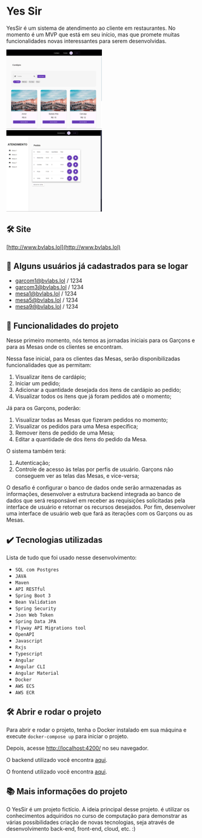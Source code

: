 # Yes Sir

YesSir é um sistema de atendimento ao cliente em restaurantes. No momento é um MVP que está em seu início, mas que promete muitas funcionalidades novas interessantes para serem desenvolvidas.

<img src="printscreen1.png" alt="Imagem do cardapio YesSir" width="50%">
<img src="printscreen2.png" alt="Imagem do atendimento YesSir" width="50%">


## 🛠️ Site

[http://www.bvlabs.lol](http://www.bvlabs.lol)


## 👥 Alguns usuários já cadastrados para se logar

* garcom1@bvlabs.lol / 1234
* garcom3@bvlabs.lol / 1234
* mesa1@bvlabs.lol / 1234
* mesa5@bvlabs.lol / 1234
* mesa9@bvlabs.lol / 1234


## 🔨 Funcionalidades do projeto

Nesse primeiro momento, nós temos as jornadas iniciais para os Garçons e para as Mesas onde os clientes se encontram.

Nessa fase inicial, para os clientes das Mesas, serão disponibilizadas funcionalidades que as permitam:
1. Visualizar itens de cardápio;
2. Iniciar um pedido;
3. Adicionar a quantidade desejada dos itens de cardápio ao pedido;
4. Visualizar todos os itens que já foram pedidos até o momento;

Já para os Garçons, poderão:
1. Visualizar todas as Mesas que fizeram pedidos no momento;
2. Visualizar os pedidos para uma Mesa específica;
3. Remover itens de pedido de uma Mesa;
4. Editar a quantidade de dos itens do pedido da Mesa.

O sistema também terá:
1. Autenticação;
2. Controle de acesso às telas por perfis de usuário. Garçons não conseguem ver as telas das Mesas, e vice-versa;

O desafio é configurar o banco de dados onde serão armazenadas as informações, desenvolver a estrutura backend integrada ao banco de dados que será responsável em receber as requisições solicitadas pela interface de usuário e retornar os recursos desejados. Por fim, desenvolver uma interface de usuário web que fará as iterações com os Garçons ou as Mesas.


## ✔️ Tecnologias utilizadas

Lista de tudo que foi usado nesse desenvolvimento:

- `SQL com Postgres`
- `JAVA`
- `Maven`
- `API RESTful`
- `Spring Boot 3`
- `Bean Validation`
- `Spring Security`
- `Json Web Token`
- `Spring Data JPA`
- `Flyway API Migrations tool`
- `OpenAPI`
- `Javascript`
- `Rxjs`
- `Typescript`
- `Angular`
- `Angular CLI`
- `Angular Material`
- `Docker`
- `AWS ECS`
- `AWS ECR`

## 🛠️ Abrir e rodar o projeto

Para abrir e rodar o projeto, tenha o Docker instalado em sua máquina e execute `docker-compose up` para iniciar o projeto.

Depois, acesse <a href="http://localhost:4200/">http://localhost:4200/</a> no seu navegador.

O backend utilizado você encontra [aqui](https://github.com/brunovitalino/yessir-api).

O frontend utilizado você encontra [aqui](https://github.com/brunovitalino/yessir-interface).

## 📚 Mais informações do projeto

O YesSir é um projeto fictício.
A ideia principal desse projeto. é utilizar os conhecimentos adquiridos no curso de computação para demonstrar as várias possibilidades criação de novas tecnologias, seja através de desenvolvimento back-end, front-end, cloud, etc. :)
